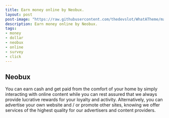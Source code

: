 ```yaml
---
title: Earn money online by Neobux.
layout: post
post-image: "https://raw.githubusercontent.com/thedevslot/WhatATheme/master/assets/images/What%20is%20Jekyll%20and%20How%20to%20use%20it.png?token=AHMQUELVG36IDSA4SZEZ5P26Z64IW"
description: Earn money online by Neobux.
tags:
- money
- dollar
- neobux
- online
- survey
- click
---
```


## Neobux
You can earn cash and get paid from the comfort of your home by simply interacting with online content while you can rest assured that we always provide lucrative rewards for your loyalty and activity. Alternatively, you can advertise your own website and / or promote other sites, knowing we offer services of the highest quality for our advertisers and content providers.

